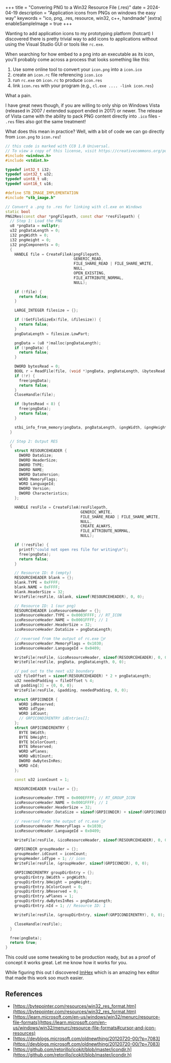 +++
title = "Convering PNG to a Win32 Resource File (.res)"
date = 2024-04-19
description = "Application icons from PNGs on windows the easy way"
keywords = "ico, png, .res, resource, win32, c++, handmade"
[extra]
enableSampleImage = true
+++

Wanting to add application icons to my prototyping platform (hotcart) I discovered there is pretty trivial way to add icons to applications without using the Visual Studio GUI or tools like `rc.exe`.

<!-- more -->

When searching for how embed to a png into an executable as its icon, you'll probably come across a process that looks something like this:

1. Use some online tool to convert your `icon.png` into a `icon.ico`
2. create an `icon.rc` file referencing `icon.ico`
3. run `rc.exe` on `icon.rc` to produce `icon.res`
4. link `icon.res` with your program (e.g., `cl.exe .... -link icon.res`)

What a pain.

I have great news though, if you are willing to only ship on Windows Vista (released in 2007 / extended support ended in 2017) or newer. The release of Vista came with the ability to pack PNG content directly into `.ico` files - `.res` files also got the same treatment!

What does this mean in practice? Well, with a bit of code we can go directly from `icon.png` to `icon.res`!

```cpp
// this code is marked with CC0 1.0 Universal.
// To view a copy of this license, visit https://creativecommons.org/publicdomain/zero/1.0/
#include <windows.h>
#include <stdint.h>

typedef int32_t i32;
typedef uint32_t u32;
typedef uint8_t u8;
typedef uint16_t u16;

#define STB_IMAGE_IMPLEMENTATION
#include "stb_image.h"

// Convert a .png to .res for linking with cl.exe on Windows
static bool
PNG2Res(const char *pngFilepath, const char *resFilepath) {
  // Step 1: Load the PNG
  u8 *pngData = nullptr;
  u32 pngDataLength = 0;
  i32 pngWidth = 0;
  i32 pngHeight = 0;
  i32 pngComponents = 0;
  {
    HANDLE file = CreateFileA(pngFilepath,
                              GENERIC_READ,
                              FILE_SHARE_READ | FILE_SHARE_WRITE,
                              NULL,
                              OPEN_EXISTING,
                              FILE_ATTRIBUTE_NORMAL,
                              NULL);

    if (!file) {
      return false;
    }

    LARGE_INTEGER filesize = {};

    if (!GetFileSizeEx(file, &filesize)) {
      return false;
    }
    pngDataLength = filesize.LowPart;

    pngData = (u8 *)malloc(pngDataLength);
    if (!pngData) {
      return false;
    }

    DWORD bytesRead = 0;
    BOOL r = ReadFile(file, (void *)pngData, pngDataLength, &bytesRead, NULL);
    if (!r) {
      free(pngData);
      return false;
    }
    CloseHandle(file);

    if (bytesRead < 8) {
      free(pngData);
      return false;
    }

    stbi_info_from_memory(pngData, pngDataLength, &pngWidth, &pngHeight, &pngComponents);
  }

  // Step 2: Output RES
  {
    struct RESOURCEHEADER {
      DWORD DataSize;
      DWORD HeaderSize;
      DWORD TYPE;
      DWORD NAME;
      DWORD DataVersion;
      WORD MemoryFlags;
      WORD LanguageId;
      DWORD Version;
      DWORD Characteristics;
    };

    HANDLE resFile = CreateFileA(resFilepath,
                                 GENERIC_WRITE,
                                 FILE_SHARE_READ | FILE_SHARE_WRITE,
                                 NULL,
                                 CREATE_ALWAYS,
                                 FILE_ATTRIBUTE_NORMAL,
                                 NULL);

    if (!resFile) {
      printf("could not open res file for writing\n");
      free(pngData);
      return false;
    }

    // Resource ID: 0 (empty)
    RESOURCEHEADER blank = {};
    blank.TYPE = 0xFFFF;
    blank.NAME = 0xFFFF;
    blank.HeaderSize = 32;
    WriteFile(resFile, &blank, sizeof(RESOURCEHEADER), 0, 0);

    // Resource ID: 1 (our png)
    RESOURCEHEADER icoResourceHeader = {};
    icoResourceHeader.TYPE = 0x0003FFFF; // RT_ICON
    icoResourceHeader.NAME = 0x0001FFFF; // 1
    icoResourceHeader.HeaderSize = 32;
    icoResourceHeader.DataSize = pngDataLength;

    // reversed from the output of rc.exe 🤷‍♂️
    icoResourceHeader.MemoryFlags = 0x1030;
    icoResourceHeader.LanguageId = 0x0409;

    WriteFile(resFile, &icoResourceHeader, sizeof(RESOURCEHEADER), 0, 0);
    WriteFile(resFile, pngData, pngDataLength, 0, 0);

    // pad out to the next u32 boundary
    u32 fileOffset = sizeof(RESOURCEHEADER) * 2 + pngDataLength;
    u32 neededPadding = fileOffset % 4;
    u8 padding[3] = {0, 0, 0};
    WriteFile(resFile, &padding, neededPadding, 0, 0);

    struct GRPICONDIR {
      WORD idReserved;
      WORD idType;
      WORD idCount;
      // GRPICONDIRENTRY idEntries[];
    };
    struct GRPICONDIRENTRY {
      BYTE bWidth;
      BYTE bHeight;
      BYTE bColorCount;
      BYTE bReserved;
      WORD wPlanes;
      WORD wBitCount;
      DWORD dwBytesInRes;
      WORD nId;
    };

    const u32 iconCount = 1;

    RESOURCEHEADER trailer = {};

    icoResourceHeader.TYPE = 0x000EFFFF; // RT_GROUP_ICON
    icoResourceHeader.NAME = 0x0001FFFF; // 1
    icoResourceHeader.HeaderSize = 32;
    icoResourceHeader.DataSize = sizeof(GRPICONDIR) + sizeof(GRPICONDIRENTRY) * iconCount;

    // reversed from the output of rc.exe 🤷‍♂️
    icoResourceHeader.MemoryFlags = 0x1030;
    icoResourceHeader.LanguageId = 0x0409;

    WriteFile(resFile, &icoResourceHeader, sizeof(RESOURCEHEADER), 0, 0);

    GRPICONDIR groupHeader = {};
    groupHeader.idCount = iconCount;
    groupHeader.idType = 1; // icon
    WriteFile(resFile, &groupHeader, sizeof(GRPICONDIR), 0, 0);

    GRPICONDIRENTRY groupDirEntry = {};
    groupDirEntry.bWidth = pngWidth;
    groupDirEntry.bHeight = pngHeight;
    groupDirEntry.bColorCount = 0;
    groupDirEntry.bReserved = 0;
    groupDirEntry.wPlanes = 1;
    groupDirEntry.dwBytesInRes = pngDataLength;
    groupDirEntry.nId = 1; // Resource ID: 1

    WriteFile(resFile, &groupDirEntry, sizeof(GRPICONDIRENTRY), 0, 0);

    CloseHandle(resFile);
  }

  free(pngData);
  return true;
}
```

This could use some tweaking to be production ready, but as a proof of concept it works great. Let me know how it works for you.

While figuring this out I discovered [ImHex](https://imhex.werwolv.net/) which is an amazing hex editor that made this work soo much easier.

## References

- [https://bytepointer.com/resources/win32_res_format.htm](https://bytepointer.com/resources/win32_res_format.htm)
- [https://learn.microsoft.com/en-us/windows/win32/menurc/resource-file-formats](https://learn.microsoft.com/en-us/windows/win32/menurc/resource-file-formats#cursor-and-icon-resources)
- [https://devblogs.microsoft.com/oldnewthing/20120720-00/?p=7083](https://devblogs.microsoft.com/oldnewthing/20120720-00/?p=7083)
- [https://github.com/retorillo/icokit/blob/master/icondir.h](https://github.com/retorillo/icokit/blob/master/icondir.h)